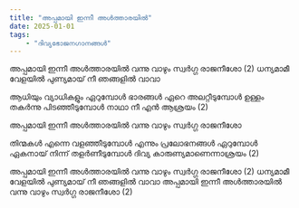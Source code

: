 ```yaml
---
title: "അപ്പമായി ഇന്നീ അൾത്താരയിൽ"
date: 2025-01-01
tags:
    - "ദിവ്യഭോജനഗാനങ്ങൾ"
---
```


അപ്പമായി ഇന്നീ അൾത്താരയിൽ
വന്നു വാഴും സ്വർഗ്ഗ രാജനീശോ (2)
ധന്യമാമീ വേളയിൽ
പുണ്യമായ് നീ ഞങ്ങളിൽ വാവാ
 
ആധിയും വ്യാധികളും ഏറുമ്പോൾ
ഭാരങ്ങൾ ഏറെ അലറ്റീടുമ്പോൾ
ഉള്ളം തകർന്നു പിടഞ്ഞീടുമ്പോൾ
നാഥാ നീ എൻ ആശ്രയം (2)

അപ്പമായി ഇന്നീ അൾത്താരയിൽ
വന്നു വാഴും സ്വർഗ്ഗ രാജനീശോ

തിന്മകൾ എന്നെ വളഞ്ഞീടുമ്പോൾ
എന്നും പ്രലോഭനങ്ങൾ ഏറുമ്പോൾ
ഏകനായ് നിന്ന് തളർണീടുമ്പോൾ
ദിവ്യ  കാരുണ്യമാണെന്നാശ്രയം (2)

അപ്പമായി ഇന്നീ അൾത്താരയിൽ
വന്നു വാഴും സ്വർഗ്ഗ രാജനീശോ (2)
ധന്യമാമീ വേളയിൽ
പുണ്യമായ് നീ ഞങ്ങളിൽ  വാവാ
അപ്പമായി ഇന്നീ അൾത്താരയിൽ
വന്നു വാഴും സ്വർഗ്ഗ രാജനീശോ (2)
